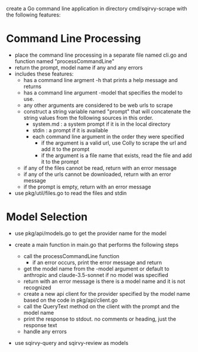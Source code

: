 create a Go command line application in directory cmd/sqirvy-scrape with the following features:

# Command Line Processing

- place the command line processing in a separate file named cli.go and function named "processCommandLine"
- return the prompt, model name if any and any errors
- includes these features:
  - has a command line argment -h that prints a help message and returns
  - has a command line argument -model that specifies the model to use.
  - any other arguments are considered to be web urls to scrape
  - construct a string variable named "prompt" that will concatenate the string values from the following sources in this order.
    - system.md : a system prompt if it is in the local directory
    - stdin : a prompt if it is available
    - each command line argument in the order they were specified
      - if the argument is a valid url, use Colly to scrape the url and add it to the prompt
      - if the argument is a file name that exists, read the file and add it to the prompt
  - if any of the files cannot be read, return with an error message
  - if any of the urls cannot be downloaded, return with an error message
  - if the prompt is empty, return with an error message
- use pkg/util/files.go to read the files and stdin

# Model Selection

- use pkg/api/models.go to get the provider name for the model

- create a main function in main.go that performs the following steps

  - call the processCommandLine function
    - if an error occurs, print the error message and return
  - get the model name from the -model argument or default to anthropic and claude-3.5-sonnet if no model was specified
  - return with an error message is there is a model name and it is not recognized
  - create a new api client for the provider specified by the model name based on the code in pkg/api/client.go
  - call the QueryText method on the client with the prompt and the model name
  - print the response to stdout. no comments or heading, just the response text
  - handle any errors

- use sqirvy-query and sqirvy-review as models

